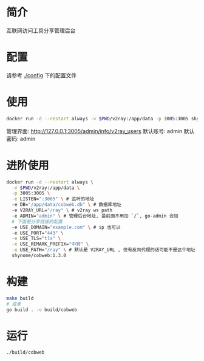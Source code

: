 # 简介

互联网访问工具分享管理后台

# 配置

请参考 [./config](./config) 下的配置文件

# 使用

```sh
docker run -d --restart always -v $PWD/v2ray:/app/data -p 3005:3005 shynome/cobweb:1.3.0
```

管理界面: http://127.0.0.1:3005/admin/info/v2ray_users
默认账号: admin
默认密码: admin

# 进阶使用

```sh
docker run -d --restart always \
  -v $PWD/v2ray:/app/data \
  -p 3005:3005 \
  -e LISTEN=":3005" \ # 监听的地址
  -e DB="/app/data/cobweb.db" \ # 数据库地址
  -e V2RAY_URL="/ray" \ # v2ray ws path
  -e ADMIN="admin" \ # 管理后台地址, 最前面不用加 `/`, go-admin 会加
  # 下面是分享链接的配置
  -e USE_DOMAIN="example.com" \ # ip 也可以
  -e USE_PORT="443" \
  -e USE_TLS="tls" \
  -e USE_REMARK_PREFIX="中转" \
  -e USE_PATH="/ray" \ # 默认是 V2RAY_URL , 但有反向代理的话可能不是这个地址
  shynome/cobweb:1.3.0
```

# 构建

```sh
make build
# 或者
go build . -o build/cobweb
```

# 运行

```sh
./build/cobweb
```
